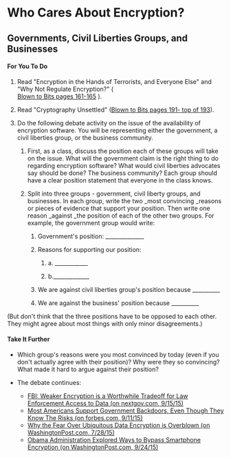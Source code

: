 # Who Cares About Encryption?

## Governments, Civil Liberties Groups, and Businesses

#### For You To Do

1. Read "Encryption in the Hands of Terrorists, and Everyone Else" and "Why Not Regulate Encryption?" \(  
   [Blown to Bits pages 161-165](http://www.bitsbook.com/wp-content/uploads/2008/12/B2B_3.pdf#page=179) \).

2. Read "Cryptography Unsettled" \([Blown to Bits pages 191- top of 193](http://www.bitsbook.com/wp-content/uploads/2008/12/B2B_3.pdf#page=209)\).

3. Do the following debate activity on the issue of the availability of encryption software. You will be representing either the government, a civil liberties group, or the business community.

   1. First, as a class, discuss the position each of these groups will take on the issue. What will the government claim is the right thing to do regarding encryption software? What would civil liberties advocates say should be done? The business community? Each group should have a clear position statement that everyone in the class knows.
   2. Split into three groups - government, civil liberty groups, and businesses. In each group, write the two \_most convincing \_reasons or pieces of evidence that support your position. Then write one reason \_against \_the position of each of the other two groups. For example, the government group would write:

      1. Government's position: \_\_\_\_\_\_\_\_\_\_\_\_\_\_

      2. Reasons for supporting our position:

         1. a. \_\_\_\_\_\_\_\_\_\_\_\_

         2. b.\_\_\_\_\_\_\_\_\_\_\_\_\_

      3. We are against civil liberties group's position because \_\_\_\_\_\_\_\_\_\_

      4. We are against the business' position because \_\_\_\_\_\_\_\_\_\_

\(But don't think that the three positions have to be opposed to each other. They might agree about most things with only minor disagreements.\)

#### Take It Further

* Which group's reasons were you most convinced by today \(even if you don't actually agree with their position\)? Why were they so convincing? What made it hard to argue against their position?
* The debate continues:

  * [FBI: Weaker Encryption is a Worthwhile Tradeoff for Law Enforcement Access to Data \(on nextgov.com, 9/15/15\)](http://www.nextgov.com/defense/2015/09/fbi-weaker-encryption-worthwhile-tradeoff-law-enforcement-access-data/121049/)
  * [Most Americans Support Government Backdoors, Even Though They Know The Risks \(on forbes.com, 9/11/15\)](http://www.forbes.com/sites/ygrauer/2015/09/11/government-backdoors/)
  * [Why the Fear Over Ubiquitous Data Encryption is Overblown \(on WashingtonPost.com, 7/28/15\)](https://www.washingtonpost.com/opinions/the-need-for-ubiquitous-data-encryption/2015/07/28/3d145952-324e-11e5-8353-1215475949f4_story.html)
  * [Obama Administration Explored Ways to Bypass Smartphone Encryption \(on WashingtonPost.com, 9/24/15\)](https://www.washingtonpost.com/world/national-security/obama-administration-ponders-how-to-seek-access-to-encrypted-data/2015/09/23/107a811c-5b22-11e5-b38e-06883aacba64_story.html)



